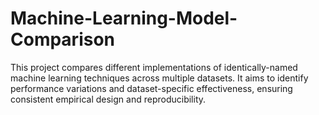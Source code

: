 # Machine-Learning-Model-Comparison
This project compares different implementations of identically-named machine learning techniques across multiple datasets. It aims to identify performance variations and dataset-specific effectiveness, ensuring consistent empirical design and reproducibility. 
